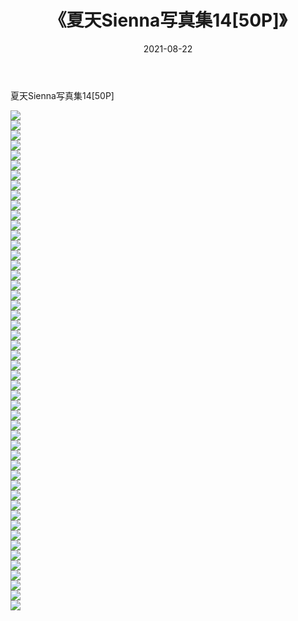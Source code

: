 ﻿---
layout: post
title:  《夏天Sienna写真集14[50P]》
date:   2021-08-22
img: http://pic.660000.xyz/1:/性感/2021/夏天Sienna写真集14[50P]/000.jpg
categories: [美女, 清纯, 唯美]
---

夏天Sienna写真集14[50P]

  ![](http://pic.660000.xyz/1:/性感/2021/夏天Sienna写真集14[50P]/001.jpg) <br> ![](http://pic.660000.xyz/1:/性感/2021/夏天Sienna写真集14[50P]/002.jpg) <br> ![](http://pic.660000.xyz/1:/性感/2021/夏天Sienna写真集14[50P]/003.jpg) <br> ![](http://pic.660000.xyz/1:/性感/2021/夏天Sienna写真集14[50P]/004.jpg) <br> ![](http://pic.660000.xyz/1:/性感/2021/夏天Sienna写真集14[50P]/005.jpg) <br> ![](http://pic.660000.xyz/1:/性感/2021/夏天Sienna写真集14[50P]/006.jpg) <br> ![](http://pic.660000.xyz/1:/性感/2021/夏天Sienna写真集14[50P]/007.jpg) <br> ![](http://pic.660000.xyz/1:/性感/2021/夏天Sienna写真集14[50P]/008.jpg) <br> ![](http://pic.660000.xyz/1:/性感/2021/夏天Sienna写真集14[50P]/009.jpg) <br> ![](http://pic.660000.xyz/1:/性感/2021/夏天Sienna写真集14[50P]/010.jpg) <br> ![](http://pic.660000.xyz/1:/性感/2021/夏天Sienna写真集14[50P]/011.jpg) <br> ![](http://pic.660000.xyz/1:/性感/2021/夏天Sienna写真集14[50P]/012.jpg) <br> ![](http://pic.660000.xyz/1:/性感/2021/夏天Sienna写真集14[50P]/013.jpg) <br> ![](http://pic.660000.xyz/1:/性感/2021/夏天Sienna写真集14[50P]/014.jpg) <br> ![](http://pic.660000.xyz/1:/性感/2021/夏天Sienna写真集14[50P]/015.jpg) <br> ![](http://pic.660000.xyz/1:/性感/2021/夏天Sienna写真集14[50P]/016.jpg) <br> ![](http://pic.660000.xyz/1:/性感/2021/夏天Sienna写真集14[50P]/017.jpg) <br> ![](http://pic.660000.xyz/1:/性感/2021/夏天Sienna写真集14[50P]/018.jpg) <br> ![](http://pic.660000.xyz/1:/性感/2021/夏天Sienna写真集14[50P]/019.jpg) <br> ![](http://pic.660000.xyz/1:/性感/2021/夏天Sienna写真集14[50P]/020.jpg) <br> ![](http://pic.660000.xyz/1:/性感/2021/夏天Sienna写真集14[50P]/021.jpg) <br> ![](http://pic.660000.xyz/1:/性感/2021/夏天Sienna写真集14[50P]/022.jpg) <br> ![](http://pic.660000.xyz/1:/性感/2021/夏天Sienna写真集14[50P]/023.jpg) <br> ![](http://pic.660000.xyz/1:/性感/2021/夏天Sienna写真集14[50P]/024.jpg) <br> ![](http://pic.660000.xyz/1:/性感/2021/夏天Sienna写真集14[50P]/025.jpg) <br> ![](http://pic.660000.xyz/1:/性感/2021/夏天Sienna写真集14[50P]/026.jpg) <br> ![](http://pic.660000.xyz/1:/性感/2021/夏天Sienna写真集14[50P]/027.jpg) <br> ![](http://pic.660000.xyz/1:/性感/2021/夏天Sienna写真集14[50P]/028.jpg) <br> ![](http://pic.660000.xyz/1:/性感/2021/夏天Sienna写真集14[50P]/029.jpg) <br> ![](http://pic.660000.xyz/1:/性感/2021/夏天Sienna写真集14[50P]/030.jpg) <br> ![](http://pic.660000.xyz/1:/性感/2021/夏天Sienna写真集14[50P]/031.jpg) <br> ![](http://pic.660000.xyz/1:/性感/2021/夏天Sienna写真集14[50P]/032.jpg) <br> ![](http://pic.660000.xyz/1:/性感/2021/夏天Sienna写真集14[50P]/033.jpg) <br> ![](http://pic.660000.xyz/1:/性感/2021/夏天Sienna写真集14[50P]/034.jpg) <br> ![](http://pic.660000.xyz/1:/性感/2021/夏天Sienna写真集14[50P]/035.jpg) <br> ![](http://pic.660000.xyz/1:/性感/2021/夏天Sienna写真集14[50P]/036.jpg) <br> ![](http://pic.660000.xyz/1:/性感/2021/夏天Sienna写真集14[50P]/037.jpg) <br> ![](http://pic.660000.xyz/1:/性感/2021/夏天Sienna写真集14[50P]/038.jpg) <br> ![](http://pic.660000.xyz/1:/性感/2021/夏天Sienna写真集14[50P]/039.jpg) <br> ![](http://pic.660000.xyz/1:/性感/2021/夏天Sienna写真集14[50P]/040.jpg) <br> ![](http://pic.660000.xyz/1:/性感/2021/夏天Sienna写真集14[50P]/041.jpg) <br> ![](http://pic.660000.xyz/1:/性感/2021/夏天Sienna写真集14[50P]/042.jpg) <br> ![](http://pic.660000.xyz/1:/性感/2021/夏天Sienna写真集14[50P]/043.jpg) <br> ![](http://pic.660000.xyz/1:/性感/2021/夏天Sienna写真集14[50P]/044.jpg) <br> ![](http://pic.660000.xyz/1:/性感/2021/夏天Sienna写真集14[50P]/045.jpg) <br> ![](http://pic.660000.xyz/1:/性感/2021/夏天Sienna写真集14[50P]/046.jpg) <br> ![](http://pic.660000.xyz/1:/性感/2021/夏天Sienna写真集14[50P]/047.jpg) <br> ![](http://pic.660000.xyz/1:/性感/2021/夏天Sienna写真集14[50P]/048.jpg) <br> ![](http://pic.660000.xyz/1:/性感/2021/夏天Sienna写真集14[50P]/049.jpg) <br> ![](http://pic.660000.xyz/1:/性感/2021/夏天Sienna写真集14[50P]/050.jpg) <br>